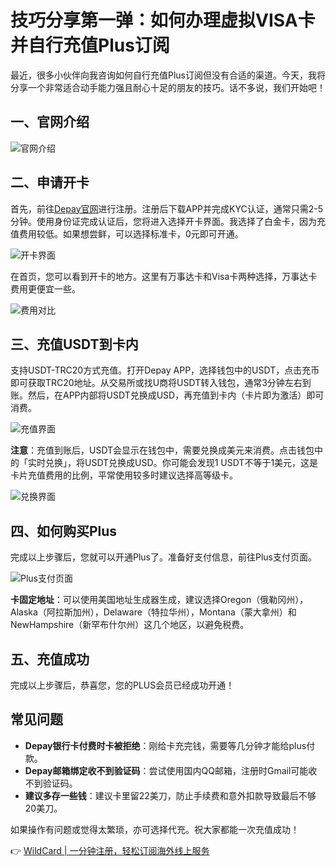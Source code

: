 # 技巧分享第一弹：如何办理虚拟VISA卡并自行充值Plus订阅

最近，很多小伙伴向我咨询如何自行充值Plus订阅但没有合适的渠道。今天，我将分享一个非常适合动手能力强且耐心十足的朋友的技巧。话不多说，我们开始吧！

## 一、官网介绍

![官网介绍](https://bbtdd.com/img/515618630489.webp)

## 二、申请开卡

首先，前往[Depay官网](https://bbtdd.com/WildCard)进行注册。注册后下载APP并完成KYC认证，通常只需2-5分钟。使用身份证完成认证后，您将进入选择开卡界面。我选择了白金卡，因为充值费用较低。如果想尝鲜，可以选择标准卡，0元即可开通。

![开卡界面](https://bbtdd.com/img/3304720206744744.webp)

在首页，您可以看到开卡的地方。这里有万事达卡和Visa卡两种选择，万事达卡费用更便宜一些。

![费用对比](https://bbtdd.com/img/523725285315.webp)

## 三、充值USDT到卡内

支持USDT-TRC20方式充值。打开Depay APP，选择钱包中的USDT，点击充币即可获取TRC20地址。从交易所或找U商将USDT转入钱包，通常3分钟左右到账。然后，在APP内部将USDT兑换成USD，再充值到卡内（卡片即为激活）即可消费。

![充值界面](https://bbtdd.com/img/9502181218020.webp)

**注意**：充值到账后，USDT会显示在钱包中，需要兑换成美元来消费。点击钱包中的「实时兑换」，将USDT兑换成USD。你可能会发现1 USDT不等于1美元，这是卡片充值费用的比例，平常使用较多时建议选择高等级卡。

![兑换界面](https://bbtdd.com/img/7212201751843.webp)

## 四、如何购买Plus

完成以上步骤后，您就可以开通Plus了。准备好支付信息，前往Plus支付页面。

![Plus支付页面](https://bbtdd.com/img/5983250094.webp)

**卡固定地址**：可以使用美国地址生成器生成，建议选择Oregon（俄勒冈州），Alaska（阿拉斯加州），Delaware（特拉华州），Montana（蒙大拿州）和NewHampshire（新罕布什尔州）这几个地区，以避免税费。

## 五、充值成功

完成以上步骤后，恭喜您，您的PLUS会员已经成功开通！

## 常见问题

- **Depay银行卡付费时卡被拒绝**：刚给卡充完钱，需要等几分钟才能给plus付款。
- **Depay邮箱绑定收不到验证码**：尝试使用国内QQ邮箱，注册时Gmail可能收不到验证码。
- **建议多存一些钱**：建议卡里留22美刀，防止手续费和意外扣款导致最后不够20美刀。

如果操作有问题或觉得太繁琐，亦可选择代充。祝大家都能一次充值成功！

👉 [WildCard | 一分钟注册，轻松订阅海外线上服务](https://bbtdd.com/WildCard)